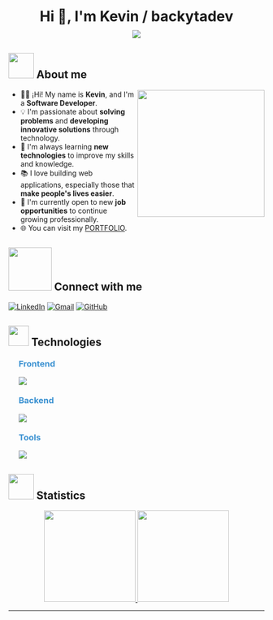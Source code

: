 <!-- Title -->
<div id="user-content-toc">
  <ul align="center" style="margin: 0; padding: 0;">
    <summary>
      <h1 style="display: inline-block; margin: 10px 0;">Hi 👋, I'm Kevin / backytadev</h1>
    </summary>
  </ul>
</div>

<!-- Sub-Title -->
<p align="center" style="margin: 0;">
  <a href="https://github.com/DenverCoder1/readme-typing-svg">
  <img src="https://readme-typing-svg.herokuapp.com?font=Time+New+Roman&color=%233A91D1&size=25&center=true&vCenter=true&width=700&height=80&lines=Passionate+Full+Stack+Developer;Self-taught+and+challenge-seeker;Driven+to+build+impactful+applications;Explorer+of+emerging+technologies;Inspired+to+learn+and+create+innovative+solutions">
  </a>
</p>

<!-- About me -->
## <picture><img src="https://github.com/7oSkaaa/7oSkaaa/blob/main/Images/about_me.gif?raw=true" width="50px"></picture> About me

<picture> 
  <img align="right" src="https://github.com/7oSkaaa/7oSkaaa/blob/main/Images/Right_Side.gif?raw=true" width="250px">
</picture>

- :man_technologist: ¡Hi! My name is **Kevin**, and I'm a **Software Developer**.
- :bulb: I'm passionate about **solving problems** and **developing innovative solutions** through technology.
- :rocket: I'm always learning **new technologies** to improve my skills and knowledge.
- :books: I love building web applications, especially those that **make people's lives easier**.
- :handshake: I'm currently open to new **job opportunities** to continue growing professionally. <br/>
- 🌐 You can visit my <a href="https://www.backyta.dev/" target="_blank" rel="noopener noreferrer">PORTFOLIO</a>.

<!-- Connect wuth me -->
## <picture> <img src='https://raw.githubusercontent.com/ShahriarShafin/ShahriarShafin/main/Assets/handshake.gif' width="85px"> </picture> Connect with me
[![LinkedIn](https://img.shields.io/badge/LinkedIn-%230077B5.svg?logo=linkedin&logoColor=white)](https://www.linkedin.com/in/kevin-baca-angeles) 
[![Gmail](https://img.shields.io/badge/Gmail-D14836?logo=gmail&logoColor=white)](mailto:backyta.dev@gmail.com) 
[![GitHub](https://img.shields.io/badge/GitHub-%2312100E.svg?logo=github&logoColor=white)](https://github.com/backytadev)


<!-- Techonlogies Know -->
## <picture><img src = "https://media2.giphy.com/media/QssGEmpkyEOhBCb7e1/giphy.gif?cid=ecf05e47a0n3gi1bfqntqmob8g9aid1oyj2wr3ds3mg700bl&rid=giphy.gif" width = 40px></picture> Technologies
<picture> </picture>

<!-- Frontend -->
<h3 style="margin-left: 20px; margin-top: 20px; color: #3A91D1;">Frontend</h3>
<p style="margin-left: 20px;">
  <a href="https://skillicons.dev">
    <img src="https://skillicons.dev/icons?i=html,css,js,ts,react,tailwind,bootstrap,nextjs&perline=10" />
  </a>
</p>

<!-- Backend -->
<h3 style="margin-left: 20px; margin-top: 20px; color: #3A91D1;">Backend</h3>
<p style="margin-left: 20px;">
  <a href="https://skillicons.dev">
    <img src="https://skillicons.dev/icons?i=nest,express,nodejs,graphql,postgres,prisma,mongodb,docker&perline=10" />
  </a>
</p>

<!-- Tools -->
<h3 style="margin-left: 20px; margin-top: 20px; color: #3A91D1;">Tools</h3>
<p style="margin-left: 20px;">
  <a href="https://skillicons.dev">
    <img src="https://skillicons.dev/icons?i=git,github,githubactions,postman,vscode,cloudflare,linux,ubuntu,bash,vim,netlify,vercel,pnpm,npm,notion,vite&perline=10" />
  </a>
</p>

<!-- Analitycs -->
## <picture><img src = "https://github.com/7oSkaaa/7oSkaaa/blob/main/Images/Statistics.gif?raw=true" width = 50px></picture> Statistics
<p align="center">
  <a href="https://github.com/backytadev">
    <img height="180em" src="https://github-readme-stats.vercel.app/api?username=backytadev&show_icons=true&theme=algolia&include_all_commits=true&count_private=true"/>
    <img height="180em" src="https://github-readme-stats.vercel.app/api/top-langs/?username=backytadev&layout=compact&langs_count=8&theme=algolia"/>
  </a>
</p>



-----

